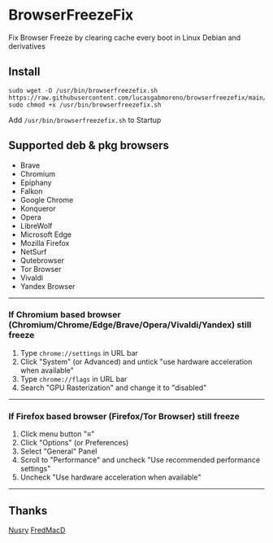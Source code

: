 # BrowserFreezeFix
Fix Browser Freeze by clearing cache every boot in Linux Debian and derivatives

## Install
```
sudo wget -O /usr/bin/browserfreezefix.sh https://raw.githubusercontent.com/lucasgabmoreno/browserfreezefix/main/browserfreezefix.sh
sudo chmod +x /usr/bin/browserfreezefix.sh
```
Add `/usr/bin/browserfreezefix.sh` to Startup

## Supported deb & pkg browsers
* Brave
* Chromium
* Epiphany
* Falkon 
* Google Chrome
* Konqueror
* Opera
* LibreWolf
* Microsoft Edge
* Mozilla Firefox
* NetSurf
* Qutebrowser
* Tor Browser
* Vivaldi
* Yandex Browser

---

### If Chromium based browser (Chromium/Chrome/Edge/Brave/Opera/Vivaldi/Yandex) still freeze
1. Type `chrome://settings` in URL bar
2. Click "System" (or Advanced) and untick "use hardware acceleration when available"
4. Type `chrome://flags` in URL bar
5. Search "GPU Rasterization" and change it to "disabled"

---

### If Firefox based browser (Firefox/Tor Browser) still freeze
1. Click menu button "≡"
2. Click "Options" (or Preferences)
3. Select "General" Panel
4. Scroll to "Performance" and uncheck "Use recommended performance settings"
5. Uncheck "Use hardware acceleration when available"

---

## Thanks
[Nusry](https://askubuntu.com/questions/765974/chrome-freeze-very-frequently-with-ubuntu-16-04)
[FredMacD](https://support.mozilla.org/en-US/questions/1199131#answer-1065246)
